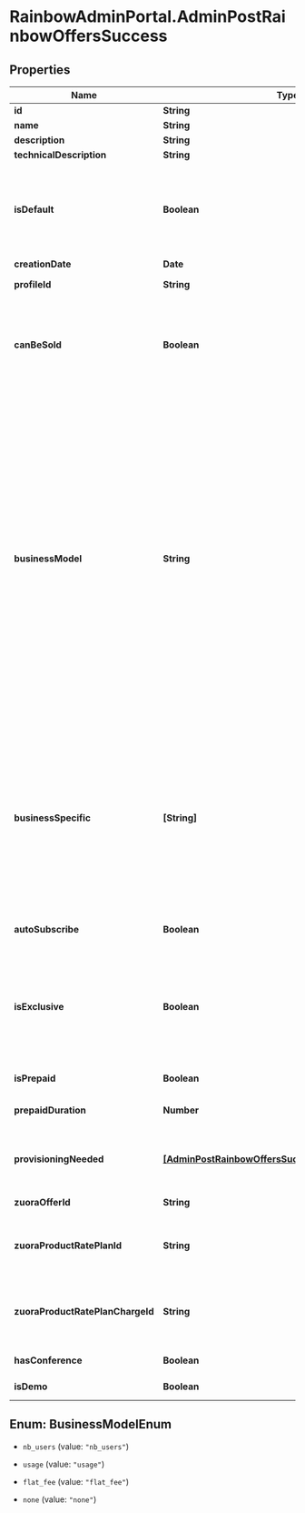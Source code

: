 # RainbowAdminPortal.AdminPostRainbowOffersSuccess

## Properties

Name | Type | Description | Notes
------------ | ------------- | ------------- | -------------
**id** | **String** | Offer unique identifier | 
**name** | **String** | Offer name | 
**description** | **String** | Offer description | 
**technicalDescription** | **String** | Offer technical description | 
**isDefault** | **Boolean** | Indicates if it is the default Rainbow offer. Only one offer can be the default one (i.e. Essential)    Default offer is the offer which related profile is automatically assigned to newly created companies and users. | 
**creationDate** | **Date** | Offer creation date | 
**profileId** | **String** | Id of the profile linked to this offer | 
**canBeSold** | **Boolean** | Indicates if the offer can be sold to customers.    Some offers will not be sold (Essential, Beta, ...).    If canBeSold is true, zuoraOfferId, zuoraProductRatePlanId and zuoraProductRatePlanChargeId have to be set. | 
**businessModel** | **String** | Indicates the business model associated to this offer (number of users, usage, flat fee...)   * &#x60;nb_users&#x60;: Licencing business model. Offers having this business model are billed according to the number of users bought for it. This should be the business model for Business and Enterprise offers. * &#x60;usage&#x60;: Offers having this business model are billed based on service consumption (whatever the number of users assigned to the subscription of this offer). This should be the business model for Conference offer. * &#x60;flat_fee&#x60;: Offers having this business model are billed based on a flat fee (same price each month for the company which subscribe to this offer). This should be the business model for some specific business offers like HDS. * &#x60;none&#x60;: no business model. Should be used for offers which are not sold (like Essential, Beta, ...).   | 
**businessSpecific** | **[String]** | Indicates if the offer is related to specific(s) business (for verticals like HDS)   * &#x60;NONE&#x60;: This offer can be used if the company does not have a businessSpecific field. * &#x60;HDS&#x60;: This offer can only used if the company have a businessSpecific HDS (HealthCare). * If offer has no businessSpecific field (existing offers, as no migration scripts has been written), the offer is considered like if it has businessSpecific equal to [\&quot;NONE\&quot;].   | [optional] 
**autoSubscribe** | **Boolean** | Indicates if the offer has to be automatically subscribed at company creation. | 
**isExclusive** | **Boolean** | Indicates if the offer is exclusive for assignation to a user profile (if the user has already an exclusive offer assigned, it won&#39;t be possible to assign a second exclusive offer).    Used on GUI side to know if the offer has to be displayed as a radio button or as a check box. | 
**isPrepaid** | **Boolean** | Indicates if the offer is a prepaid offer | 
**prepaidDuration** | **Number** | Prepaid offer duration (in month).    Only set if &#x60;isPrepaid&#x60; is true. | 
**provisioningNeeded** | [**[AdminPostRainbowOffersSuccessProvisioningNeeded]**](AdminPostRainbowOffersSuccessProvisioningNeeded.md) | Array of Objects which indicates if account must be provisioned on other components when subscribing to this offer. | [optional] 
**zuoraOfferId** | **String** | ID of the related offer in Zuora (if offer can be sold) | 
**zuoraProductRatePlanId** | **String** | ID of the ProductRatePlanId to use when creating a subscription for the related offer in Zuora (if offer can be sold) | 
**zuoraProductRatePlanChargeId** | **String** | ID of the ProductRatePlanChargeId to use when creating a subscription for the related offer in Zuora (if offer can be sold) | 
**hasConference** | **Boolean** | Indicates if the offer contains conference services | 
**isDemo** | **Boolean** | Indicates if the offer is a demo offer | 



## Enum: BusinessModelEnum


* `nb_users` (value: `"nb_users"`)

* `usage` (value: `"usage"`)

* `flat_fee` (value: `"flat_fee"`)

* `none` (value: `"none"`)




